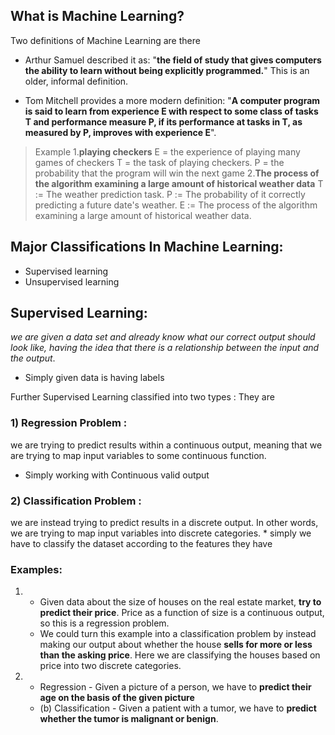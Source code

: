 ## What is Machine Learning? 

Two definitions of Machine Learning are there

* Arthur Samuel described it as: "**the field of study that gives computers the ability to learn without being explicitly programmed.**" This is an older, informal definition.

* Tom Mitchell provides a more modern definition: "**A computer program is said to learn from experience E with respect to some class of tasks T and performance measure P, if its performance at tasks in T, as measured by P, improves with experience E**".
>Example
    1.**playing checkers**
    E = the experience of playing many games of checkers
    T = the task of playing checkers.
    P = the probability that the program will win the next game
    2.**The process of the algorithm examining a large amount of historical weather data**
    T := The weather prediction task.
    P := The probability of it correctly predicting a future date's weather.
    E := The process of the algorithm examining a large amount of historical weather data.

## Major Classifications In Machine Learning:
* Supervised learning 
* Unsupervised learning
  
## Supervised Learning:
*_we are given a data set and already know what our correct output should look like, having the idea that there is a relationship between the input and the output_*.
* Simply given data is having labels

Further Supervised Learning classified into two types :
They are
### 1) Regression Problem :
we are trying to predict results within a continuous output, meaning that we are trying to map input variables to some continuous function. 
   * Simply working with Continuous valid output

### 2) Classification Problem : 
we are instead trying to predict results in a discrete output. In other words, we are trying to map input variables into discrete categories. 
    * simply we have to classify the dataset according to the features they have

### Examples:
1)  
   * Given data about the size of houses on the real estate market, **try to predict their price**. Price as a function of size is a continuous output, so this is a regression problem.
   * We could turn this example into a classification problem by instead making our output about whether the house **sells for more or less than the asking price**. Here we are classifying the houses based on price into two discrete categories.

2) 
    * Regression - Given a picture of a person, we have to **predict their age on the basis of the given picture**
    * (b) Classification - Given a patient with a tumor, we have to **predict whether the tumor is malignant or benign**. 


